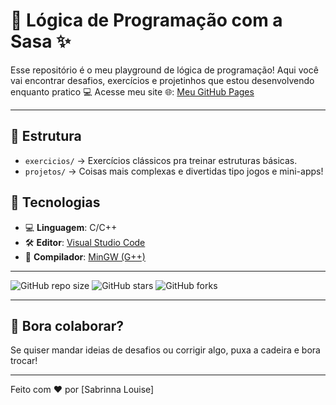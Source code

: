 # 🧠 Lógica de Programação com a Sasa ✨

Esse repositório é o meu playground de lógica de programação! Aqui você vai encontrar desafios, exercícios e projetinhos que estou desenvolvendo enquanto pratico 💻
Acesse meu site 🌐: [Meu GitHub Pages](https://sabrinnalouise.github.io/Logica-de-progamacao/)

---

## 📁 Estrutura
- `exercicios/` → Exercícios clássicos pra treinar estruturas básicas.
- `projetos/` → Coisas mais complexas e divertidas tipo jogos e mini-apps!

## 🚀 Tecnologias

- 💻 **Linguagem**: C/C++
- 🛠️ **Editor**: [Visual Studio Code](https://code.visualstudio.com/)
- 🔧 **Compilador**: [MinGW (G++)](https://www.mingw-w64.org/)

---

![GitHub repo size](https://img.shields.io/github/repo-size/SabrinnaLouise/Logica-de-progamacao)
![GitHub stars](https://img.shields.io/github/stars/SabrinnaLouise/Logica-de-progamacao?style=social)
![GitHub forks](https://img.shields.io/github/forks/SabrinnaLouise/Logica-de-progamacao?style=social)


---

## 🙌 Bora colaborar?

Se quiser mandar ideias de desafios ou corrigir algo, puxa a cadeira e bora trocar!

---
Feito com ❤️ por [Sabrinna Louise]
